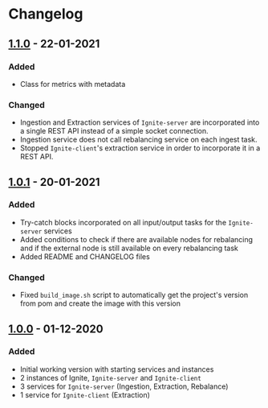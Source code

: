 # Changelog

## [1.1.0] - 22-01-2021

### Added 

- Class for metrics with metadata

### Changed

- Ingestion and Extraction services of `Ignite-server` are incorporated into a single REST API instead of a simple socket connection.
- Ingestion service does not call rebalancing service on each ingest task.
- Stopped `Ignite-client`'s extraction service in order to incorporate it in a REST API.  

## [1.0.1] - 20-01-2021

### Added

- Try-catch blocks incorporated on all input/output tasks for the `Ignite-server` services
- Added conditions to check if there are available nodes for rebalancing and if the external node is still available on every rebalancing task
- Added README and CHANGELOG files

### Changed

- Fixed `build_image.sh` script to automatically get the project's version from pom and create the image with this version

## [1.0.0] - 01-12-2020

### Added

- Initial working version with starting services and instances
- 2 instances of Ignite, `Ignite-server` and `Ignite-client` 
- 3 services for `Ignite-server` (Ingestion, Extraction, Rebalance)
- 1 service for `Ignite-client` (Extraction)

[1.1.0]: https://gitlab.com/rainbow-project1/rainbow-storage/-/tree/v.1.1.0
[1.0.1]: https://gitlab.com/rainbow-project1/rainbow-storage/-/tree/v.1.0.1
[1.0.0]: https://gitlab.com/rainbow-project1/rainbow-storage/-/tree/v.1.0.0